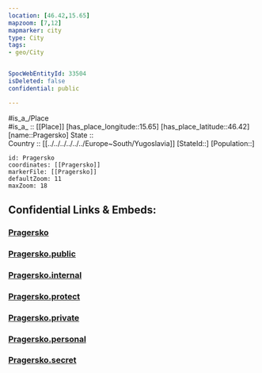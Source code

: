 ```yaml
---
location: [46.42,15.65] 
mapzoom: [7,12] 
mapmarker: city 
type: City
tags:
- geo/City


SpocWebEntityId: 33504
isDeleted: false
confidential: public

---
```

#is_a_/Place  
#is_a_ :: [[Place]] 
[has_place_longitude::15.65] 
[has_place_latitude::46.42] 
[name::Pragersko] 
State ::  
Country :: [[../../../../../../Europe~South/Yugoslavia]] 
[StateId::] 
[Population::] 



```leaflet
id: Pragersko
coordinates: [[Pragersko]] 
markerFile: [[Pragersko]] 
defaultZoom: 11 
maxZoom: 18
```


## Confidential Links & Embeds: 

### [Pragersko](/_Standards/Earth/Continent/Europe/Europe~Central/Slovenia/Regions~Slovenia/Podravska/counties~Podravska/Slovenska_Bistrica/City/Pragersko.md) 

### [Pragersko.public](/_public/Earth/Continent/Europe/Europe~Central/Slovenia/Regions~Slovenia/Podravska/counties~Podravska/Slovenska_Bistrica/City/Pragersko.public.md) 

### [Pragersko.internal](/_internal/Earth/Continent/Europe/Europe~Central/Slovenia/Regions~Slovenia/Podravska/counties~Podravska/Slovenska_Bistrica/City/Pragersko.internal.md) 

### [Pragersko.protect](/_protect/Earth/Continent/Europe/Europe~Central/Slovenia/Regions~Slovenia/Podravska/counties~Podravska/Slovenska_Bistrica/City/Pragersko.protect.md) 

### [Pragersko.private](/_private/Earth/Continent/Europe/Europe~Central/Slovenia/Regions~Slovenia/Podravska/counties~Podravska/Slovenska_Bistrica/City/Pragersko.private.md) 

### [Pragersko.personal](/_personal/Earth/Continent/Europe/Europe~Central/Slovenia/Regions~Slovenia/Podravska/counties~Podravska/Slovenska_Bistrica/City/Pragersko.personal.md) 

### [Pragersko.secret](/_secret/Earth/Continent/Europe/Europe~Central/Slovenia/Regions~Slovenia/Podravska/counties~Podravska/Slovenska_Bistrica/City/Pragersko.secret.md)

